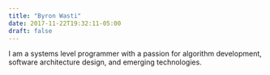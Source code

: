 ```yaml
---
title: "Byron Wasti"
date: 2017-11-22T19:32:11-05:00
draft: false
---
```


I am a systems level programmer with a passion for algorithm development, software architecture design, and emerging technologies.


